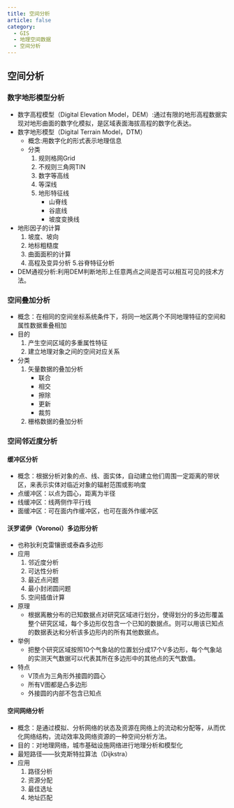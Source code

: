 ```yaml
---
title: 空间分析
article: false
category:
  - GIS
  - 地理空间数据
  - 空间分析
---
```

## 空间分析
### 数字地形模型分析
- 数字高程模型（Digital Elevation Model，DEM）:通过有限的地形高程数据实现对地形曲面的数字化模拟，是区域表面海拔高程的数字化表达。
- 数字地形模型（Digital Terrain Model，DTM）
	- 概念:用数字化的形式表示地理信息
	- 分类
		1. 规则格网Grid
		2. 不规则三角网TIN
		3. 数字等高线
		4. 等深线
		5. 地形特征线
			- 山脊线
			- 谷底线
			- 坡度变换线
- 地形因子的计算
	1. 坡度、坡向
	2. 地标粗糙度
	3. 曲面面积的计算
	4. 高程及变异分析
	5.谷脊特征分析
- DEM通视分析:利用DEM判断地形上任意两点之间是否可以相互可见的技术方法。
### 空间叠加分析
- 概念：在相同的空间坐标系统条件下，将同一地区两个不同地理特征的空间和属性数据重叠相加
- 目的
	1. 产生空间区域的多重属性特征
	2. 建立地理对象之间的空间对应关系
- 分类
	1. 矢量数据的叠加分析
        - 联合
        - 相交
        - 擦除
        - 更新
        - 裁剪
	2. 栅格数据的叠加分析
### 空间邻近度分析
#### 缓冲区分析
- 概念：根据分析对象的点、线、面实体，自动建立他们周围一定距离的带状区，来表示实体对临近对象的辐射范围或影响度
- 点缓冲区：以点为圆心，距离为半径
- 线缓冲区：线两侧作平行线
- 面缓冲区：可在面内作缓冲区，也可在面外作缓冲区
#### 沃罗诺伊（Voronoi）多边形分析
- 也称狄利克雷镶嵌或泰森多边形
- 应用
	1. 邻近度分析
	2. 可达性分析
	3. 最近点问题
	4. 最小封闭圆问题
	5. 空间插值计算
- 原理
	- 根据离散分布的已知数据点对研究区域进行划分，使得划分的多边形覆盖整个研究区域，每个多边形仅包含一个已知的数据点。则可以用该已知点的数据表达和分析该多边形内的所有其他数据点。
- 举例
	- 把整个研究区域按照10个气象站的位置划分成17个V多边形，每个气象站的实测天气数据可以代表其所在多边形中的其他点的天气数值。
- 特点
	- V顶点为三角形外接圆的圆心
	- 所有V图都是凸多边形
	- 外接圆的内部不包含已知点
#### 空间网络分析
- 概念：是通过模拟、分析网络的状态及资源在网络上的流动和分配等，从而优化网络结构，流动效率及网络资源的一种空间分析方法。
- 目的：对地理网络，城市基础设施网络进行地理分析和模型化
- 最短路径——狄克斯特拉算法（Dijkstra）
- 应用
	1. 路径分析
	2. 资源分配
	3. 最佳选址
	4. 地址匹配
